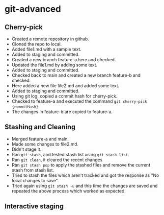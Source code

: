 # git-advanced

## Cherry-pick

- Created a remote repository in github.
- Cloned the repo to local.
- Added file1.md with a sample text.
- Added to staging and committed.
- Created a new branch feature-a here and checked.
- Updated the file1.md by adding some text.
- Added to staging and committed.
- Checked back to main and created a new branch feature-b and checked.
- Here added a new file file2.md and added some text.
- Added to staging and committed.
- Using git log, copied a commit hash for cherry-pick.
- Checked to feature-a and executed the command `git cherry-pick {commitHash}`.
- The changes in feature-b are copied to feature-a.

## Stashing and Cleaning

- Merged feature-a and main.
- Made some changes to file2.md.
- Didn't stage it.
- Ran `git stash`, and tested stash list using `git stash list`.
- Ran `git clean`, it cleared the recent changes.
- Ran `git stash pop` to apply the stashed files and remove the current stash from stash list.
- Tried to stash the files which aren't tracked and got the response as "No local changes to save".
- Tried again using `git stash -u` and this time the changes are saved and repeated the above process which worked as expected.

## Interactive staging

